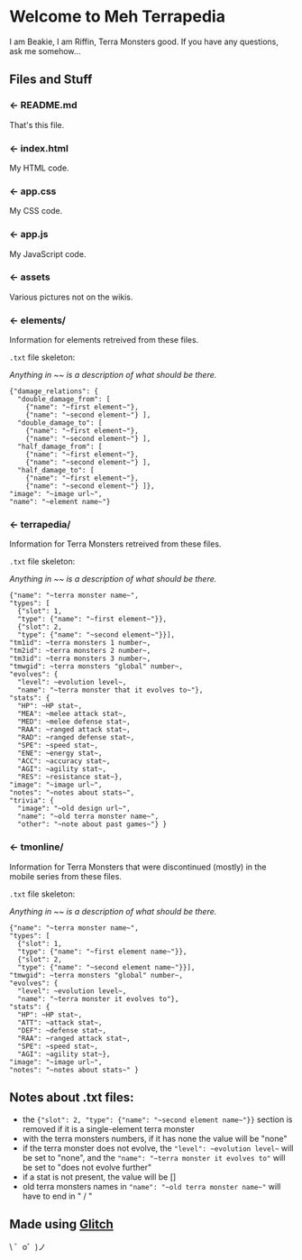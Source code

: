 Welcome to Meh Terrapedia
=================

I am Beakie, I am Riffin, Terra Monsters good. If you have any questions, ask me somehow...

Files and Stuff
------------

### ← README.md

That's this file.

### ← index.html

My HTML code. 

### ← app.css

My CSS code.

### ← app.js

My JavaScript code.

### ← assets

Various pictures not on the wikis.

### ← elements/

Information for elements retreived from these files.

`.txt` file skeleton:

*Anything in ~~ is a description of what should be there.*
```
{"damage_relations": {
  "double_damage_from": [
    {"name": "~first element~"},
    {"name": "~second element~"} ],
  "double_damage_to": [
    {"name": "~first element~"},
    {"name": "~second element~"} ],
  "half_damage_from": [
    {"name": "~first element~"},
    {"name": "~second element~"} ], 
  "half_damage_to": [
    {"name": "~first element~"},
    {"name": "~second element~"} ]}, 
"image": "~image url~", 
"name": "~element name~"}
```

### ← terrapedia/

Information for Terra Monsters retreived from these files.

`.txt` file skeleton:

*Anything in ~~ is a description of what should be there.*


```
{"name": "~terra monster name~",
"types": [
  {"slot": 1, 
  "type": {"name": "~first element~"}},
  {"slot": 2,
  "type": {"name": "~second element~"}}], 
"tm1id": ~terra monsters 1 number~, 
"tm2id": ~terra monsters 2 number~, 
"tm3id": ~terra monsters 3 number~, 
"tmwgid": ~terra monsters "global" number~, 
"evolves": {
  "level": ~evolution level~, 
  "name": "~terra monster that it evolves to~"}, 
"stats": {
  "HP": ~HP stat~, 
  "MEA": ~melee attack stat~, 
  "MED": ~melee defense stat~, 
  "RAA": ~ranged attack stat~, 
  "RAD": ~ranged defense stat~, 
  "SPE": ~speed stat~, 
  "ENE": ~energy stat~, 
  "ACC": ~accuracy stat~, 
  "AGI": ~agility stat~, 
  "RES": ~resistance stat~}, 
"image": "~image url~", 
"notes": "~notes about stats~", 
"trivia": {
  "image": "~old design url~", 
  "name": "~old terra monster name~", 
  "other": "~note about past games~"} }
```

### ← tmonline/

Information for Terra Monsters that were discontinued (mostly) in the mobile series from these files.

`.txt` file skeleton:

*Anything in ~~ is a description of what should be there.*

```
{"name": "~terra monster name~", 
"types": [
  {"slot": 1, 
  "type": {"name": "~first element name~"}},
  {"slot": 2,
  "type": {"name": "~second element name~"}}], 
"tmwgid": ~terra monsters "global" number~, 
"evolves": {
  "level": ~evolution level~, 
  "name": "~terra monster it evolves to"}, 
"stats": {
  "HP": ~HP stat~, 
  "ATT": ~attack stat~, 
  "DEF": ~defense stat~, 
  "RAA": ~ranged attack stat~, 
  "SPE": ~speed stat~, 
  "AGI": ~agility stat~}, 
"image": "~image url~", 
"notes": "~notes about stats~" }
```
## Notes about .txt files:

* the `{"slot": 2, "type": {"name": "~second element name~"}}` section is removed if it is a single-element terra monster
* with the terra monsters numbers, if it has none the value will be "none"
* if the terra monster does not evolve, the `"level": ~evolution level~` will be set to "none", and the `"name": "~terra monster it evolves to"` will be set to "does not evolve further"
* if a stat is not present, the value will be []
* old terra monsters names in `"name": "~old terra monster name~"` will have to end in " / "

Made using [Glitch](https://glitch.com/)
-------------------

\ ゜o゜)ノ
